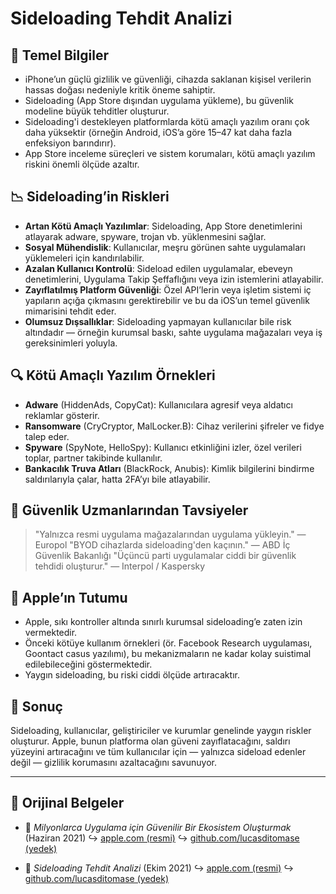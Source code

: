 # Sideloading Tehdit Analizi

## 📌 Temel Bilgiler

- iPhone’un güçlü gizlilik ve güvenliği, cihazda saklanan kişisel verilerin hassas doğası nedeniyle kritik öneme sahiptir.
- Sideloading (App Store dışından uygulama yükleme), bu güvenlik modeline büyük tehditler oluşturur.
- Sideloading'i destekleyen platformlarda kötü amaçlı yazılım oranı çok daha yüksektir (örneğin Android, iOS’a göre 15–47 kat daha fazla enfeksiyon barındırır).
- App Store inceleme süreçleri ve sistem korumaları, kötü amaçlı yazılım riskini önemli ölçüde azaltır.

## 📉 Sideloading’in Riskleri

- **Artan Kötü Amaçlı Yazılımlar**: Sideloading, App Store denetimlerini atlayarak adware, spyware, trojan vb. yüklenmesini sağlar.
- **Sosyal Mühendislik**: Kullanıcılar, meşru görünen sahte uygulamaları yüklemeleri için kandırılabilir.
- **Azalan Kullanıcı Kontrolü**: Sideload edilen uygulamalar, ebeveyn denetimlerini, Uygulama Takip Şeffaflığını veya izin istemlerini atlayabilir.
- **Zayıflatılmış Platform Güvenliği**: Özel API’lerin veya işletim sistemi iç yapıların açığa çıkmasını gerektirebilir ve bu da iOS’un temel güvenlik mimarisini tehdit eder.
- **Olumsuz Dışsallıklar**: Sideloading yapmayan kullanıcılar bile risk altındadır — örneğin kurumsal baskı, sahte uygulama mağazaları veya iş gereksinimleri yoluyla.

## 🔍 Kötü Amaçlı Yazılım Örnekleri

- **Adware** (HiddenAds, CopyCat): Kullanıcılara agresif veya aldatıcı reklamlar gösterir.
- **Ransomware** (CryCryptor, MalLocker.B): Cihaz verilerini şifreler ve fidye talep eder.
- **Spyware** (SpyNote, HelloSpy): Kullanıcı etkinliğini izler, özel verileri toplar, partner takibinde kullanılır.
- **Bankacılık Truva Atları** (BlackRock, Anubis): Kimlik bilgilerini bindirme saldırılarıyla çalar, hatta 2FA’yı bile atlayabilir.

## 🧠 Güvenlik Uzmanlarından Tavsiyeler

> "Yalnızca resmi uygulama mağazalarından uygulama yükleyin." — Europol
> "BYOD cihazlarda sideloading'den kaçının." — ABD İç Güvenlik Bakanlığı
> "Üçüncü parti uygulamalar ciddi bir güvenlik tehdidi oluşturur." — Interpol / Kaspersky

## 🚫 Apple’ın Tutumu

- Apple, sıkı kontroller altında sınırlı kurumsal sideloading’e zaten izin vermektedir.
- Önceki kötüye kullanım örnekleri (ör. Facebook Research uygulaması, Goontact casus yazılımı), bu mekanizmaların ne kadar kolay suistimal edilebileceğini göstermektedir.
- Yaygın sideloading, bu riski ciddi ölçüde artıracaktır.

## 📎 Sonuç

Sideloading, kullanıcılar, geliştiriciler ve kurumlar genelinde yaygın riskler oluşturur. Apple, bunun platforma olan güveni zayıflatacağını, saldırı yüzeyini artıracağını ve tüm kullanıcılar için — yalnızca sideload edenler değil — gizlilik korumasını azaltacağını savunuyor.

---

## 📄 Orijinal Belgeler

- 🧷 *Milyonlarca Uygulama için Güvenilir Bir Ekosistem Oluşturmak* (Haziran 2021)
  ↪️ [apple.com (resmi)](https://www.apple.com/privacy/docs/Building_a_Trusted_Ecosystem_for_Millions_of_Apps.pdf)
  ↪️ [github.com/lucasditomase (yedek)](https://github.com/lucasditomase/app-restrictions/blob/main/summary.pdf)

- 🧷 *Sideloading Tehdit Analizi* (Ekim 2021)
  ↪️ [apple.com (resmi)](https://www.apple.com/privacy/docs/Building_a_Trusted_Ecosystem_for_Millions_of_Apps_A_Threat_Analysis_of_Sideloading.pdf)
  ↪️ [github.com/lucasditomase (yedek)](https://github.com/lucasditomase/app-restrictions/blob/main/threat-analysis.pdf)
